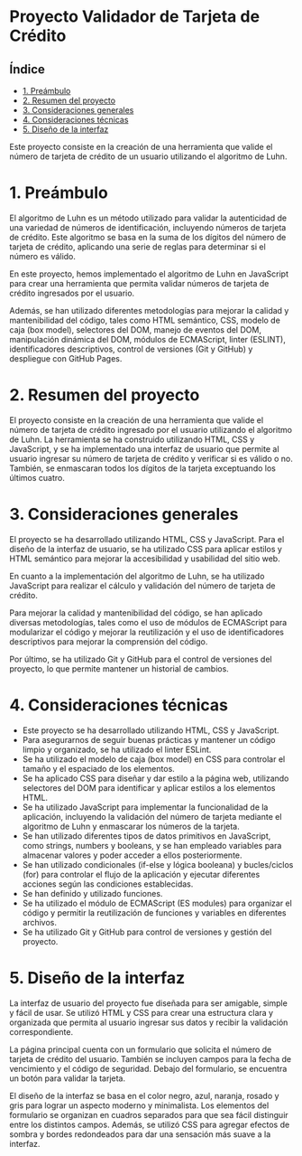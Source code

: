 # Proyecto Validador de Tarjeta de Crédito

## Índice

* [1. Preámbulo](#1-preámbulo)
* [2. Resumen del proyecto](#2-resumen-del-proyecto)
* [3. Consideraciones generales](#3-consideraciones-generales)
* [4. Consideraciones técnicas](#4-consideraciones-técnicas)
* [5. Diseño de la interfaz](#5-diseño-de-la-interfaz)

Este proyecto consiste en la creación de una herramienta que valide el número de tarjeta de crédito de un usuario utilizando el algoritmo de Luhn.

# 1. Preámbulo
El algoritmo de Luhn es un método utilizado para validar la autenticidad de una variedad de números de identificación, incluyendo números de tarjeta de crédito. Este algoritmo se basa en la suma de los dígitos del número de tarjeta de crédito, aplicando una serie de reglas para determinar si el número es válido.

En este proyecto, hemos implementado el algoritmo de Luhn en JavaScript para crear una herramienta que permita validar números de tarjeta de crédito ingresados por el usuario.

Además, se han utilizado diferentes metodologías para mejorar la calidad y mantenibilidad del código, tales como HTML semántico, CSS, modelo de caja (box model), selectores del DOM, manejo de eventos del DOM, manipulación dinámica del DOM, módulos de ECMAScript, linter (ESLINT), identificadores descriptivos, control de versiones (Git y GitHub) y despliegue con GitHub Pages.

# 2. Resumen del proyecto
El proyecto consiste en la creación de una herramienta que valide el número de tarjeta de crédito ingresado por el usuario utilizando el algoritmo de Luhn. La herramienta se ha construido utilizando HTML, CSS y JavaScript, y se ha implementado una interfaz de usuario que permite al usuario ingresar su número de tarjeta de crédito y verificar si es válido o no. También, se enmascaran todos los dígitos de la tarjeta exceptuando los últimos cuatro.

# 3. Consideraciones generales
El proyecto se ha desarrollado utilizando HTML, CSS y JavaScript. Para el diseño de la interfaz de usuario, se ha utilizado CSS para aplicar estilos y HTML semántico para mejorar la accesibilidad y usabilidad del sitio web.

En cuanto a la implementación del algoritmo de Luhn, se ha utilizado JavaScript para realizar el cálculo y validación del número de tarjeta de crédito.

Para mejorar la calidad y mantenibilidad del código, se han aplicado diversas metodologías, tales como el uso de módulos de ECMAScript para modularizar el código y mejorar la reutilización y el uso de identificadores descriptivos para mejorar la comprensión del código.

Por último, se ha utilizado Git y GitHub para el control de versiones del proyecto, lo que permite mantener un historial de cambios.

# 4. Consideraciones técnicas

* Este proyecto se ha desarrollado utilizando HTML, CSS y JavaScript.
* Para asegurarnos de seguir buenas prácticas y mantener un código limpio y organizado, se ha utilizado el linter ESLint.
* Se ha utilizado el modelo de caja (box model) en CSS para controlar el tamaño y el espaciado de los elementos.
* Se ha aplicado CSS para diseñar y dar estilo a la página web, utilizando selectores del DOM para identificar y aplicar estilos a los elementos HTML.
* Se ha utilizado JavaScript para implementar la funcionalidad de la aplicación, incluyendo la validación del número de tarjeta mediante el algoritmo de Luhn y enmascarar los números de la tarjeta.
* Se han utilizado diferentes tipos de datos primitivos en JavaScript, como strings, numbers y booleans, y se han empleado variables para almacenar valores y poder acceder a ellos posteriormente.
* Se han utilizado condicionales (if-else y lógica booleana) y bucles/ciclos (for) para controlar el flujo de la aplicación y ejecutar diferentes acciones según las condiciones establecidas.
* Se han definido y utilizado funciones.
* Se ha utilizado el módulo de ECMAScript (ES modules) para organizar el código y permitir la reutilización de funciones y variables en diferentes archivos.
* Se ha utilizado Git y GitHub para control de versiones y gestión del proyecto.

# 5. Diseño de la interfaz
La interfaz de usuario del proyecto fue diseñada para ser amigable, simple y fácil de usar. Se utilizó HTML y CSS para crear una estructura clara y organizada que permita al usuario ingresar sus datos y recibir la validación correspondiente.

La página principal cuenta con un formulario que solicita el número de tarjeta de crédito del usuario. También se incluyen campos para la fecha de vencimiento y el código de seguridad. Debajo del formulario, se encuentra un botón para validar la tarjeta.

El diseño de la interfaz se basa en el color negro, azul, naranja, rosado y gris para lograr un aspecto moderno y minimalista. Los elementos del formulario se organizan en cuadros separados para que sea fácil distinguir entre los distintos campos. Además, se utilizó CSS para agregar efectos de sombra y bordes redondeados para dar una sensación más suave a la interfaz.


